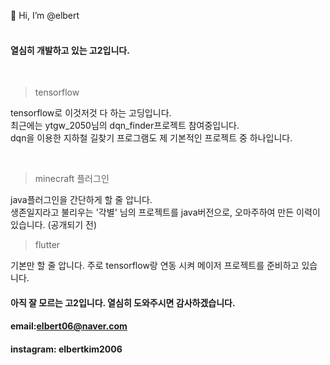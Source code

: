 👋 Hi, I’m @elbert
</br>
</br>
#### 열심히 개발하고 있는 고2입니다.

</br>

> tensorflow 

tensorflow로 이것저것 다 하는 고딩입니다.</br>
최근에는 ytgw_2050님의 dqn_finder프로젝트 참여중입니다. </br>
dqn을 이용한 지하철 길찾기 프로그램도 제 기본적인 프로젝트 중 하나입니다.</br>

</br>

> minecraft 플러그인

java플러그인을 간단하게 할 줄 압니다.</br>
생존일지라고 불리우는 '각별' 님의 프로젝트를 java버전으로, 오마주하여 만든 이력이 있습니다. (공개되기 전)
</br>

> flutter

기본만 할 줄 압니다. 주로 tensorflow랑 연동 시켜 메이저 프로젝트를 준비하고 있습니다.
</br>

#### 아직 잘 모르는 고2입니다. 열심히 도와주시면 감사하겠습니다.
#### email:elbert06@naver.com
#### instagram: elbertkim2006
